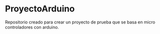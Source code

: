 # ProyectoArduino
Repositorio creado para crear un proyecto de prueba que se basa en micro controladores con arduino.
